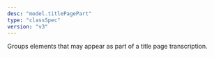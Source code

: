 ```yaml
---
desc: "model.titlePagePart"
type: "classSpec"
version: "v3"
---
```


Groups elements that may appear as part of a title page transcription.